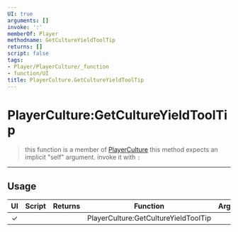 ```yaml
---
UI: true
arguments: []
invoke: ':'
memberOf: Player
methodname: GetCultureYieldToolTip
returns: []
script: false
tags:
- Player/PlayerCulture/_function
- function/UI
title: PlayerCulture.GetCultureYieldToolTip
---
```

# PlayerCulture:GetCultureYieldToolTip
> this function is a member of [PlayerCulture](civ-6/lua/PlayerCulture.md)
> this method expects an implicit "self" argument. invoke it with `:`
-----
## Usage
|  UI | Script | Returns | Function | Arguments |
|:---:|:------:|-------:|:--------:|:---------|
|✓| ||PlayerCulture:GetCultureYieldToolTip||
